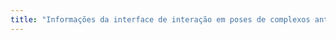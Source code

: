 ```yaml
---
title: "Informações da interface de interação em poses de complexos antígeno-anticorpo"
---
```

<script src="https://3Dmol.org/build/3Dmol-min.js"></script>
<script src="jquery-3.7.1.min.js"></script>
<style>
.mol-container {
  width: 60%;
  height: 400px;
  position: relative;
}
</style>

<div id="container" class="mol-container">
</div>

<script>
  var viewer =  $3Dmol.createViewer($("#container"));
  //https://github.com/fflavioar/datavis/blob/main/1kip-h1.pdb
  $3Dmol.download("pdb:1kip", viewer, {multimodel:true, frames:true}, function(){  
    // viewer.setStyle({}, {cartoon:{color:"spectrum"}});
    viewer.setStyle({});
    viewer.addSurface($3Dmol.SurfaceType.VDW,{opacity:0.7,color:'white'});
    viewer.addSurface($3Dmol.SurfaceType.VDW,{opacity:1.0, color:'red'}, {chain:'B', resi: [10,20,8]}); //
    viewer.addSurface($3Dmol.SurfaceType.VDW,{opacity:1.0, color:'blue'}, {chain:'A', resi: res}); //[15,28,3]
    viewer.render();
  });
</script>  

